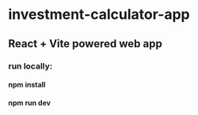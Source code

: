 # investment-calculator-app
## React + Vite powered web app
### run locally:
#### npm install
#### npm run dev


